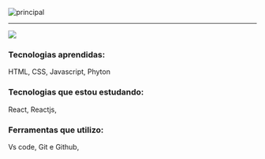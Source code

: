 ![principal](https://c.pxhere.com/images/58/18/e38a9386f351a8f12b43f3af8c04-1604488.jpg!d)
***
<picture>
<source 
  srcset="https://github-readme-stats.vercel.app/api?username=OliverSantos&show_icons=true&theme=dark"
  media="(prefers-color-scheme: dark)"
/>
<source
  srcset="https://github-readme-stats.vercel.app/api?username=OliverSantos&show_icons=true"
  media="(prefers-color-scheme: light), (prefers-color-scheme: no-preference)"
/>
<img src="https://github-readme-stats.vercel.app/api?username=OliverSantos&show_icons=true" />
</picture>

 ### Tecnologias aprendidas: 
 HTML, CSS, Javascript, Phyton
 
 ### Tecnologias que estou estudando:
 React, Reactjs,
 
 ### Ferramentas que utilizo:
 Vs code, Git e Github, 
